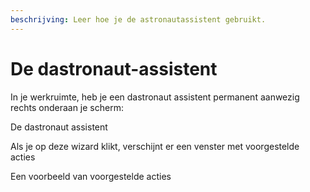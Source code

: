 ```yaml
---
beschrijving: Leer hoe je de astronautassistent gebruikt.
---
```


# De dastronaut-assistent

In je werkruimte, heb je een dastronaut assistent permanent aanwezig rechts onderaan je scherm:

De dastronaut assistent

Als je op deze wizard klikt, verschijnt er een venster met voorgestelde acties &#x20;

Een voorbeeld van voorgestelde acties